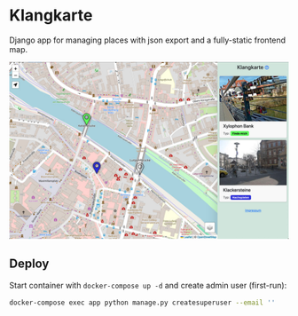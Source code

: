 # Klangkarte

Django app for managing places with json export and a fully-static frontend map.

![Screenshot map overview](screenshot.jpg)


## Deploy

Start container with `docker-compose up -d` and create admin user (first-run):

```sh
docker-compose exec app python manage.py createsuperuser --email ''
```
